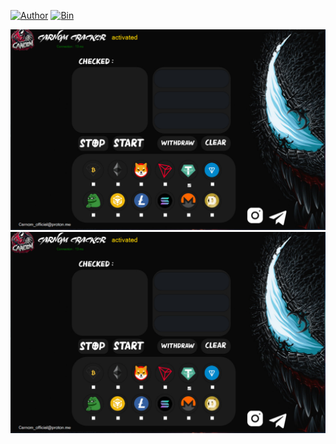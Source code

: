 [![Author](https://img.shields.io/badge/Author-Carnom-blueviolet)](https://github.com/Carnomofficial)
[![Bin](https://img.shields.io/badge/Carnom-releases-ff69b4)](https://github.com/Carnomofficial/Carnom-Wallet-cracker/releases) 

![](https://raw.githubusercontent.com/Carnomofficial/Carnom-Wallet-cracker/main/photo_2024-08-15_14-34-10.jpg)
![](https://raw.githubusercontent.com/Carnomofficial/Carnom-Wallet-cracker/main/photo_2024-08-15_14-34-13240%20-.jpg)
